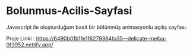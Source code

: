 # Bolunmus-Acilis-Sayfasi
 Javascript ile oluşturduğum basit bir bölünmüş animasyonlu açılış sayfası.

Proje Linki : https://6490b01b11e1f6279364fa35--delicate-melba-0f3952.netlify.app/
